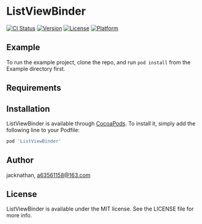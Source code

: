 # ListViewBinder

[![CI Status](https://img.shields.io/travis/jacknathan/ListViewBinder.svg?style=flat)](https://travis-ci.org/jacknathan/ListViewBinder)
[![Version](https://img.shields.io/cocoapods/v/ListViewBinder.svg?style=flat)](https://cocoapods.org/pods/ListViewBinder)
[![License](https://img.shields.io/cocoapods/l/ListViewBinder.svg?style=flat)](https://cocoapods.org/pods/ListViewBinder)
[![Platform](https://img.shields.io/cocoapods/p/ListViewBinder.svg?style=flat)](https://cocoapods.org/pods/ListViewBinder)

## Example

To run the example project, clone the repo, and run `pod install` from the Example directory first.

## Requirements

## Installation

ListViewBinder is available through [CocoaPods](https://cocoapods.org). To install
it, simply add the following line to your Podfile:

```ruby
pod 'ListViewBinder'
```

## Author

jacknathan, a63561158@163.com

## License

ListViewBinder is available under the MIT license. See the LICENSE file for more info.
